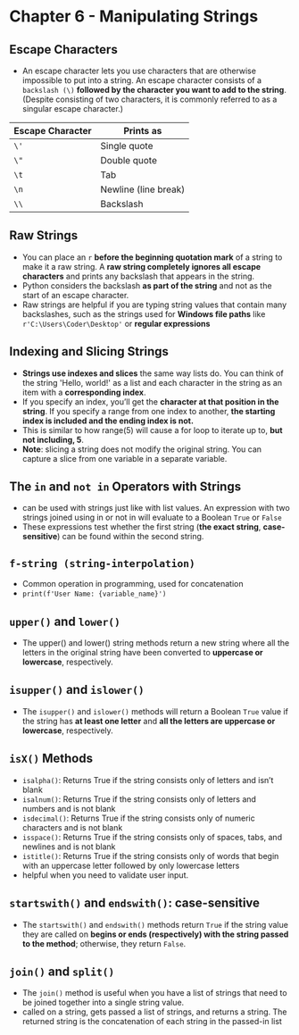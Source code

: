 # Chapter 6 - Manipulating Strings

## Escape Characters
- An escape character lets you use characters that are otherwise impossible to put into a string. An escape character consists of a ``backslash (\)`` **followed by the character you want to add to the string**. (Despite consisting of two characters, it is commonly referred to as a singular escape character.)

| Escape Character  | Prints as  
|---|---|
| ``\'``  | Single quote  |
| ``\"``  | Double quote  |
| ``\t``  | Tab  |
| ``\n``  | Newline (line break) |
| ``\\``  | Backslash  |

## Raw Strings
- You can place an `r` **before the beginning quotation mark** of a string to make it a raw string. A **raw string completely ignores all escape characters** and prints any backslash that appears in the string.
- Python considers the backslash **as part of the string** and not as the start of an escape character.
- Raw strings are helpful if you are typing string values that contain many backslashes, such as the strings used for **Windows file paths** like ``r'C:\Users\Coder\Desktop'`` or **regular expressions**

## Indexing and Slicing Strings
- **Strings use indexes and slices** the same way lists do. You can think of the string 'Hello, world!' as a list and each character in the string as an item with a **corresponding index**.
- If you specify an index, you’ll get the **character at that position in the string**. If you specify a range from one index to another, **the starting index is included and the ending index is not.**
- This is similar to how range(5) will cause a for loop to iterate up to, **but not including, 5**.
- **Note**: slicing a string does not modify the original string. You can capture a slice from one variable in a separate variable.

## The ``in`` and ``not in`` Operators with Strings
- can be used with strings just like with list values. An expression with two strings joined using in or not in will evaluate to a Boolean ``True`` or ``False``
- These expressions test whether the first string (**the exact string**, **case-sensitive**) can be found within the second string.

## ``f-string (string-interpolation)``
- Common operation in programming, used for concatenation
- ``print(f'User Name: {variable_name}')``

## ``upper()`` and ``lower()``
- The upper() and lower() string methods return a new string where all the letters in the original string have been converted to **uppercase or lowercase**, respectively.

## ``isupper()`` and ``islower()``
- The ``isupper()`` and ``islower()`` methods will return a Boolean ``True`` value if the string has **at least one letter** and **all the letters are uppercase or lowercase**, respectively.

## ``isX()`` Methods
- ``isalpha()``: Returns True if the string consists only of letters and isn’t blank
- ``isalnum()``: Returns True if the string consists only of letters and numbers and is not blank
- ``isdecimal()``: Returns True if the string consists only of numeric characters and is not blank
- ``isspace()``: Returns True if the string consists only of spaces, tabs, and newlines and is not blank
- ``istitle()``: Returns True if the string consists only of words that begin with an uppercase letter followed by
only lowercase letters
- helpful when you need to validate user input.

## ``startswith()`` and ``endswith()``: **case-sensitive**
- The ``startswith()`` and ``endswith()`` methods return ``True`` if the string value they are called on **begins or ends (respectively) with the string passed to the method**; otherwise, they return ``False``.

## ``join()`` and ``split()``
- The ``join()`` method is useful when you have a list of strings that need to be joined together into a single string value.
- called on a string, gets passed a list of strings, and returns a string. The returned string is the concatenation of each string in the passed-in list